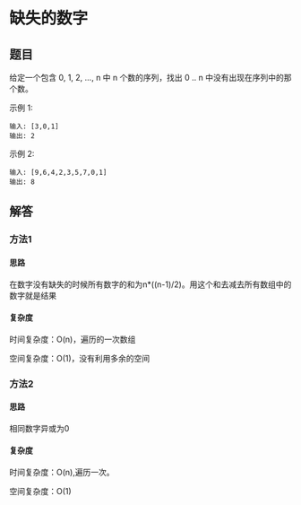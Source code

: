 # 缺失的数字


## 题目

给定一个包含 0, 1, 2, ..., n 中 n 个数的序列，找出 0 .. n 中没有出现在序列中的那个数。

示例 1:
```
输入: [3,0,1]
输出: 2
```
示例 2:
```
输入: [9,6,4,2,3,5,7,0,1]
输出: 8
```

## 解答

### 方法1

#### 思路

在数字没有缺失的时候所有数字的和为n*((n-1)/2)。用这个和去减去所有数组中的数字就是结果



#### 复杂度

时间复杂度：O(n)，遍历的一次数组

空间复杂度：O(1)，没有利用多余的空间


### 方法2

#### 思路

相同数字异或为0

#### 复杂度

时间复杂度：O(n),遍历一次。

空间复杂度：O(1)
